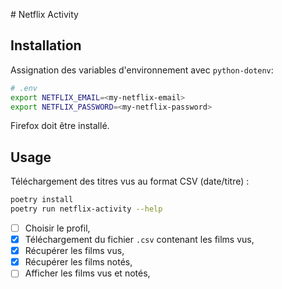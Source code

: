 # Netflix Activity

## Installation

Assignation des variables d'environnement avec `python-dotenv`:
```bash
# .env
export NETFLIX_EMAIL=<my-netflix-email>
export NETFLIX_PASSWORD=<my-netflix-password>
```

Firefox doit être installé.

## Usage

Téléchargement des titres vus au format CSV (date/titre) :
```bash
poetry install
poetry run netflix-activity --help
```

 - [ ] Choisir le profil,
 - [x] Téléchargement du fichier `.csv` contenant les films vus,
 - [x] Récupérer les films vus,
 - [x] Récupérer les films notés,
 - [ ] Afficher les films vus et notés,
